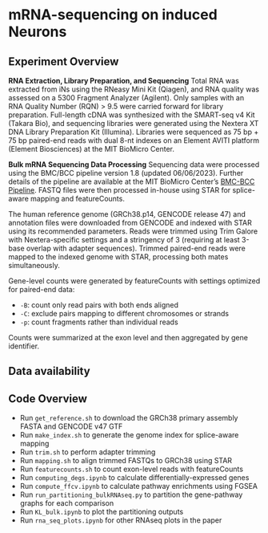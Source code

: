 # mRNA-sequencing on induced Neurons

## Experiment Overview
**RNA Extraction, Library Preparation, and Sequencing**
Total RNA was extracted from iNs using the RNeasy Mini Kit (Qiagen), and RNA quality was assessed on a 5300 Fragment Analyzer (Agilent). Only samples with an RNA Quality Number (RQN) > 9.5 were carried forward for library preparation. Full-length cDNA was synthesized with the SMART-seq v4 Kit (Takara Bio), and sequencing libraries were generated using the Nextera XT DNA Library Preparation Kit (Illumina). Libraries were sequenced as 75 bp + 75 bp paired-end reads with dual 8-nt indexes on an Element AVITI platform (Element Biosciences) at the MIT BioMicro Center.

**Bulk mRNA Sequencing Data Processing**
Sequencing data were processed using the BMC/BCC pipeline version 1.8 (updated 06/06/2023). Further details of the pipeline are available at the MIT BioMicro Center’s [BMC-BCC Pipeline](https://openwetware.org/wiki/BioMicroCenter:Software#BMC-BCC_Pipeline). FASTQ files were then processed in-house using STAR for splice-aware mapping and featureCounts.

The human reference genome (GRCh38.p14, GENCODE release 47) and annotation files were downloaded from GENCODE and indexed with STAR using its recommended parameters. Reads were trimmed using Trim Galore with Nextera-specific settings and a stringency of 3 (requiring at least 3-base overlap with adapter sequences). Trimmed paired-end reads were mapped to the indexed genome with STAR, processing both mates simultaneously.

Gene-level counts were generated by featureCounts with settings optimized for paired-end data:

* `-B`: count only read pairs with both ends aligned
* `-C`: exclude pairs mapping to different chromosomes or strands
* `-p`: count fragments rather than individual reads

Counts were summarized at the exon level and then aggregated by gene identifier.

## Data availability

## Code Overview
- Run `get_reference.sh` to download the GRCh38 primary assembly FASTA and GENCODE v47 GTF  
- Run `make_index.sh` to generate the genome index for splice-aware mapping
- Run `trim.sh` to perform adapter trimming
- Run `mapping.sh` to align trimmed FASTQs to GRCh38 using STAR 
- Run `featurecounts.sh` to count exon-level reads with featureCounts  
- Run `computing_degs.ipynb` to calculate differentially-expressed genes
- Run `compute_ffcv.ipynb` to calculate pathway enrichments using FGSEA
- Run `run_partitioning_bulkRNAseq.py` to partition the gene-pathway graphs for each comparison
- Run `KL_bulk.ipynb` to plot the partitioning outputs
- Run `rna_seq_plots.ipynb` for other RNAseq plots in the paper
